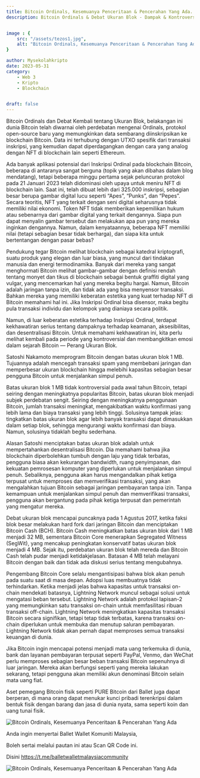 ```yaml
---
title: Bitcoin Ordinals, Kesemuanya Penceritaan & Pencerahan Yang Ada.
description: Bitcoin Ordinals & Debat Ukuran Blok - Dampak & Kontroversi.


image : {
    src: "/assets/tezos1.jpg",
    alt: "Bitcoin Ordinals, Kesemuanya Penceritaan & Pencerahan Yang Ada.",
}

author: Mysekolahkripto
date: 2023-05-31
category:
    - Web 3
    - Kripto
    - Blockchain


draft: false
---
```


Bitcoin Ordinals dan Debat Kembali tentang Ukuran Blok, belakangan ini dunia Bitcoin telah diwarnai oleh perdebatan mengenai Ordinals, protokol open-source baru yang memungkinkan data sembarang diinskripsikan ke blockchain Bitcoin. Data ini terhubung dengan UTXO spesifik dari transaksi inskripsi, yang kemudian dapat diperdagangkan dengan cara yang analog dengan NFT di blockchain lain seperti Ethereum.

Ada banyak aplikasi potensial dari Inskripsi Ordinal pada blockchain Bitcoin, beberapa di antaranya sangat berguna (topik yang akan dibahas dalam blog mendatang), tetapi beberapa minggu pertama sejak peluncuran protokol pada 21 Januari 2023 telah didominasi oleh upaya untuk meniru NFT di blockchain lain. Saat ini, telah dibuat lebih dari 325.000 inskripsi, sebagian besar berupa gambar digital lucu seperti “Apes”, “Punks”, dan “Pepes”. Secara teoritis, NFT yang terkait dengan seni digital seharusnya tidak memiliki nilai ekonomi. Token NFT tidak memberikan kepemilikan hukum atau sebenarnya dari gambar digital yang terkait dengannya. Siapa pun dapat menyalin gambar tersebut dan melakukan apa pun yang mereka inginkan dengannya. Namun, dalam kenyataannya, beberapa NFT memiliki nilai (tetapi sebagian besar tidak berharga), dan siapa kita untuk bertentangan dengan pasar bebas?

Pendukung tegar Bitcoin melihat blockchain sebagai katedral kriptografi, suatu produk yang elegan dan luar biasa, yang muncul dari tindakan manusia dan energi termodinamika. Banyak dari mereka yang sangat menghormati Bitcoin melihat gambar-gambar dengan definisi rendah tentang monyet dan tikus di blockchain sebagai bentuk graffiti digital yang vulgar, yang mencemarkan hal yang mereka begitu hargai. Namun, Bitcoin adalah jaringan tanpa izin, dan tidak ada yang bisa menyensor transaksi. Bahkan mereka yang memiliki keberatan estetika yang kuat terhadap NFT di Bitcoin memahami hal ini. Jika Inskripsi Ordinal bisa disensor, maka begitu pula transaksi individu dan kelompok yang dianiaya secara politik.

Namun, di luar keberatan estetika terhadap Inskripsi Ordinal, terdapat kekhawatiran serius tentang dampaknya terhadap keamanan, aksesibilitas, dan desentralisasi Bitcoin. Untuk memahami kekhawatiran ini, kita perlu melihat kembali pada periode yang kontroversial dan membangkitkan emosi dalam sejarah Bitcoin — Perang Ukuran Blok.

Satoshi Nakamoto memprogram Bitcoin dengan batas ukuran blok 1 MB. Tujuannya adalah mencegah transaksi spam yang membebani jaringan dan memperbesar ukuran blockchain hingga melebihi kapasitas sebagian besar pengguna Bitcoin untuk menjalankan simpul penuh.

Batas ukuran blok 1 MB tidak kontroversial pada awal tahun Bitcoin, tetapi seiring dengan meningkatnya popularitas Bitcoin, batas ukuran blok menjadi subjek perdebatan sengit. Seiring dengan meningkatnya penggunaan Bitcoin, jumlah transaksi meningkat, mengakibatkan waktu konfirmasi yang lebih lama dan biaya transaksi yang lebih tinggi. Solusinya tampak jelas: tingkatkan batas ukuran blok agar lebih banyak transaksi dapat dimasukkan dalam setiap blok, sehingga mengurangi waktu konfirmasi dan biaya. Namun, solusinya tidaklah begitu sederhana.

Alasan Satoshi menciptakan batas ukuran blok adalah untuk mempertahankan desentralisasi Bitcoin. Dia memahami bahwa jika blockchain diperbolehkan tumbuh dengan laju yang tidak terbatas, pengguna biasa akan kekurangan bandwidth, ruang penyimpanan, dan kekuatan pemrosesan komputer yang diperlukan untuk menjalankan simpul penuh. Sebaliknya, pengguna akan harus mengandalkan pihak ketiga terpusat untuk memproses dan memverifikasi transaksi, yang akan mengalahkan tujuan Bitcoin sebagai jaringan pembayaran tanpa izin. Tanpa kemampuan untuk menjalankan simpul penuh dan memverifikasi transaksi, pengguna akan bergantung pada pihak ketiga terpusat dan pemerintah yang mengatur mereka.

Debat ukuran blok mencapai puncaknya pada 1 Agustus 2017, ketika faksi blok besar melakukan hard fork dari jaringan Bitcoin dan menciptakan Bitcoin Cash (BCH). Bitcoin Cash meningkatkan batas ukuran blok dari 1 MB menjadi 32 MB, sementara Bitcoin Core menerapkan Segregated Witness (SegWit), yang mencakup peningkatan konservatif batas ukuran blok menjadi 4 MB. Sejak itu, perdebatan ukuran blok telah mereda dan Bitcoin Cash telah pudar menjadi ketidakjelasan. Batasan 4 MB telah melayani Bitcoin dengan baik dan tidak ada diskusi serius tentang mengubahnya.

Pengembang Bitcoin Core selalu mengantisipasi bahwa blok akan penuh pada suatu saat di masa depan. Adopsi luas membuatnya tidak terhindarkan. Ketika menjadi jelas bahwa kapasitas untuk transaksi on-chain mendekati batasnya, Lightning Network muncul sebagai solusi untuk mengatasi beban tersebut. Lightning Network adalah protokol lapisan-2 yang memungkinkan satu transaksi on-chain untuk memfasilitasi ribuan transaksi off-chain. Lightning Network meningkatkan kapasitas transaksi Bitcoin secara signifikan, tetapi tetap tidak terbatas, karena transaksi on-chain diperlukan untuk membuka dan menutup saluran pembayaran. Lightning Network tidak akan pernah dapat memproses semua transaksi keuangan di dunia.

Jika Bitcoin ingin mencapai potensi menjadi mata uang terkemuka di dunia, bank dan layanan pembayaran terpusat seperti PayPal, Venmo, dan WeChat perlu memproses sebagian besar beban transaksi Bitcoin sepenuhnya di luar jaringan. Mereka akan berfungsi seperti yang mereka lakukan sekarang, tetapi pengguna akan memiliki akun denominasi Bitcoin selain mata uang fiat.

Aset pemegang Bitcoin fisik seperti PURE Bitcoin dari Ballet juga dapat berperan, di mana orang dapat menukar kunci pribadi terenkripsi dalam bentuk fisik dengan barang dan jasa di dunia nyata, sama seperti koin dan uang tunai fisik.

<img src="/assets/BP10-bitcoin.webp" alt="Bitcoin Ordinals, Kesemuanya Penceritaan & Pencerahan Yang Ada" class="pt-4 w-1/2 mx-auto rounded-md">

Anda ingin menyertai Ballet Wallet Komuniti Malaysia,

Boleh sertai melalui pautan ini atau Scan QR Code ini.

Disini https://t.me/balletwalletmalaysiacommunity

<img src="/assets/BP5-ballet-wallet.webp" alt="Bitcoin Ordinals, Kesemuanya Penceritaan & Pencerahan Yang Ada" class="pt-4 w-1/2 mx-auto rounded-md">